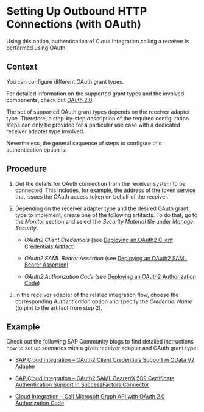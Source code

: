 <!-- loiocb7abee348c84de984565fbcac152464 -->

# Setting Up Outbound HTTP Connections \(with OAuth\)

Using this option, authentication of Cloud Integration calling a receiver is performed using OAuth.



## Context

You can configure different OAuth grant types.

For detailed information on the supported grant types and the involved components, check out [OAuth 2.0](oauth-2-0-3823134.md#loio382313443b8d4453b0fd536b82b9e15d).

The set of supported OAuth grant types depends on the receiver adapter type. Therefore, a step-by-step description of the required configuration steps can only be provided for a particular use case with a dedicated receiver adapter type involved.

Nevertheless, the general sequence of steps to configure this authentication option is:



## Procedure

1.  Get the details for OAuth connection from the receiver system to be connected. This includes, for example, the address of the token service that issues the OAuth access token on behalf of the receiver.

2.  Depending on the receiver adapter type and the desired OAuth grant type to implement, create one of the following artifacts. To do that, go to the *Monitor* section and select the *Security Material* tile under *Manage Security*.

    -   *OAuth2 Client Credentials* \(see [Deploying an OAuth2 Client Credentials Artifact](../Operations/deploying-an-oauth2-client-credentials-artifact-801b106.md)\)

    -   *OAuth2 SAML Bearer Assertion* \(see [Deploying an OAuth2 SAML Bearer Assertion](../Operations/deploying-an-oauth2-saml-bearer-assertion-3ee6582.md)\)

    -   *OAuth2 Authorization Code* \(see [Deploying an OAuth2 Authorization Code](../Operations/deploying-an-oauth2-authorization-code-081bfd7.md)\)


3.  In the receiver adapter of the related integration flow, choose the corresponding *Authentication* option and specify the *Credential Name* \(to pint to the artifact from step 2\).




## Example

Check out the following SAP Community blogs to find detailed instructions how to set up scenarios with a given receiver adapter and OAuth grant type:

-   [SAP Cloud Integration – OAuth2 Client Credentials Support in OData V2 Adapter](https://blogs.sap.com/2018/07/31/sap-cloud-platform-integration-oauth2-client-credentials-support-in-odata-v2-adapter/)

-   [SAP Cloud Integration – OAuth2 SAML Bearer/X.509 Certificate Authentication Support in SuccessFactors Connector](https://blogs.sap.com/2021/03/26/sap-cloud-integration-oauth2-saml-bearer-x.509-certificate-authentication-support-in-successfactors-connector/)

-   [Cloud Integration – Call Microsoft Graph API with OAuth 2.0 Authorization Code](https://blogs.sap.com/2021/01/11/cloud-integration-call-microsoft-graph-api-with-oauth-2.0-authorization-code/)


